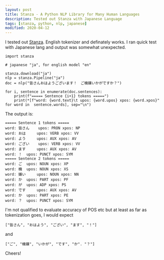 ```yaml
---
layout: post
title: Stanza - A Python NLP Library for Many Human Languages
description: Tested out Stanza with Japanese Language
tags: [stanza, python, nlp, japanese]
modified: 2020-04-12
---
```


I tested out [Stanza](https://stanfordnlp.github.io/stanza/).
English tokenizer and definately works.
I ran quick test with Japanese lang and output was somewhat unexpected.

```
import stanza

# japanese "ja", for english model "en"

stanza.download("ja")
nlp = stanza.Pipeline("ja")
doc = nlp("皆さんおはようございます！　ご機嫌いかがですか？")

for i, sentence in enumerate(doc.sentences):
    print(f"===== Sentence {i+1} tokens =====")
    print(*[f"word: {word.text}\t upos: {word.upos} xpos: {word.xpos}" for word in  sentence.words], sep="\n")
```

The output is:
```
===== Sentence 1 tokens =====
word: 皆さん	 upos: PRON xpos: NP
word: おは	 upos: VERB xpos: VV
word: よう	 upos: AUX xpos: AV
word: ござい	 upos: VERB xpos: VV
word: ます	 upos: AUX xpos: AV
word: ！	 upos: PUNCT xpos: SYM
===== Sentence 2 tokens =====
word: ご	 upos: NOUN xpos: XP
word: 機	 upos: NOUN xpos: XS
word: 嫌い	 upos: NOUN xpos: NN
word: か	 upos: PART xpos: PF
word: が	 upos: ADP xpos: PS
word: です	 upos: AUX xpos: AV
word: か	 upos: PART xpos: PE
word: ？	 upos: PUNCT xpos: SYM

```
I'm not qualified to evaluate accuracy of POS etc but at least as far as tokenization goes, I would expect 
```
["皆さん", "おはよう", "ござい", "ます", "！"]
``` 
and 
```
["ご", "機嫌", "いかが", "です", "か". "？"]
```


Cheers!
